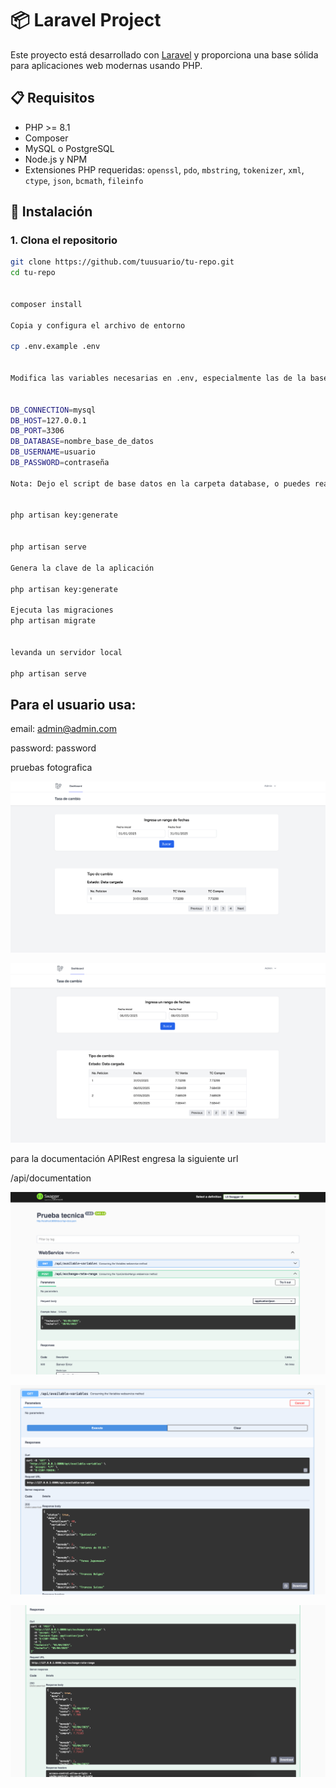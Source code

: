 # 📦 Laravel Project

Este proyecto está desarrollado con [Laravel](https://laravel.com/) y proporciona una base sólida para aplicaciones web modernas usando PHP.

## 📋 Requisitos

- PHP >= 8.1
- Composer
- MySQL o PostgreSQL
- Node.js y NPM
- Extensiones PHP requeridas: `openssl`, `pdo`, `mbstring`, `tokenizer`, `xml`, `ctype`, `json`, `bcmath`, `fileinfo`

## 🚀 Instalación

### 1. Clona el repositorio

```bash
git clone https://github.com/tuusuario/tu-repo.git
cd tu-repo


composer install

Copia y configura el archivo de entorno

cp .env.example .env


Modifica las variables necesarias en .env, especialmente las de la base de datos:


DB_CONNECTION=mysql
DB_HOST=127.0.0.1
DB_PORT=3306
DB_DATABASE=nombre_base_de_datos
DB_USERNAME=usuario
DB_PASSWORD=contraseña

Nota: Dejo el script de base datos en la carpeta database, o puedes realizar la migracion el cual crea los esquemas automaticamente.


php artisan key:generate


php artisan serve

Genera la clave de la aplicación

php artisan key:generate

Ejecuta las migraciones
php artisan migrate


levanda un servidor local 

php artisan serve
```


## Para el usuario usa: 
email: admin@admin.com

password: password


pruebas fotografica

![img.png](img.png)


![img_1.png](img_1.png)

para la documentación APIRest engresa la siguiente url

/api/documentation


![img_2.png](img_2.png)

![img_3.png](img_3.png)

![img_4.png](img_4.png)
